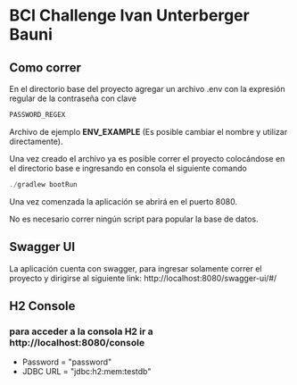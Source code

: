 # BCI Challenge Ivan Unterberger Bauni

## Como correr
En el directorio base del proyecto agregar un archivo .env con la expresión
regular de la contraseña con clave 
``` powershell
PASSWORD_REGEX
```
Archivo de ejemplo **ENV_EXAMPLE** (Es posible cambiar el nombre y 
utilizar directamente).

Una vez creado el archivo ya es posible correr el proyecto colocándose en el
directorio base e ingresando en consola el siguiente comando
``` powershell
./gradlew bootRun
```
Una vez comenzada la aplicación se abrirá en el puerto 8080.

No es necesario correr ningún script para popular la base de datos.

## Swagger UI
La aplicación cuenta con swagger, para ingresar solamente correr el proyecto
y dirigirse al siguiente link: http://localhost:8080/swagger-ui/#/

## H2 Console
### para acceder a la consola H2 ir a http://localhost:8080/console
- Password = "password"
- JDBC URL = "jdbc:h2:mem:testdb"